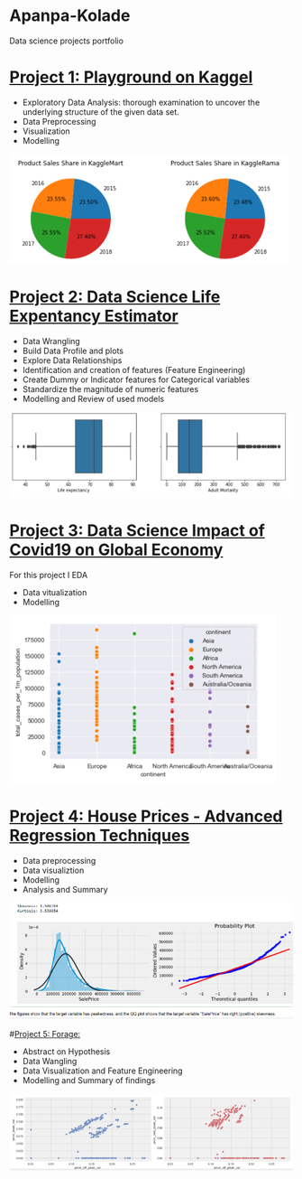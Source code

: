 # Apanpa-Kolade
Data science projects portfolio
# [Project 1: Playground on Kaggel](https://github.com/abolayo/DScience/blob/master/kaggel/tabular-playground-series-jan2022.ipynb)
* Exploratory Data Analysis: thorough examination to uncover the underlying structure of the given data set.
* Data Preprocessing
* Visualization
* Modelling 

![pie chart](images/Kaggle.PNG)

# [Project 2: Data Science Life Expentancy Estimator](https://github.com/abolayo/DScience/blob/master/life-expectancy/life_expectancy_demo.ipynb)
* Data Wrangling
* Build Data Profile and plots
* Explore Data Relationships
* Identification and creation of features (Feature Engineering)
* Create Dummy or Indicator features for Categorical variables
* Standardize the magnitude of numeric features
* Modelling and Review of used models

 ![box-plots](images/life.png)
 
# [Project 3: Data Science Impact of Covid19 on Global Economy](https://github.com/HDSC-21/covid19-on-the-global-economy/blob/main/Image/EDA.ipynb)
For this project I EDA
* Data vitualization
* Modelling

 ![second image](images/dropplot.png)
 
 # [Project 4: House Prices - Advanced Regression Techniques](https://github.com/abolayo/DScience/blob/master/kaggel/house-prices.ipynb)
 * Data preprocessing
 * Data visualiztion
 * Modelling
 * Analysis and Summary
 
 ![house-image](images/qq-plot.png)
 
 #[Project 5: Forage: ](https://github.com/abolayo/DScience/blob/master/forage/forage.ipynb)
 * Abstract on Hypothesis
 * Data Wangling
 * Data Visualization and Feature Engineering 
 * Modelling and Summary of findings
 
 ![forage-image](images/forage-scatter.png)
 
